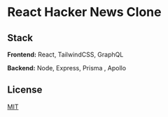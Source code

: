 # React Hacker News Clone

## Stack

**Frontend:** React, TailwindCSS, GraphQL

**Backend:** Node, Express, Prisma , Apollo

## License

[MIT](https://choosealicense.com/licenses/mit/)

